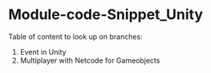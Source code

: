 # Module-code-Snippet_Unity

Table of content to look up on branches: <br>
1. Event in Unity <br>
2. Multiplayer with Netcode for Gameobjects <br>
